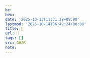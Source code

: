 ```yaml
---
bc:
hex:
date: '2025-10-13T11:31:28+08:00'
lastmod: '2025-10-14T06:42:24+08:00'
title: 󰩤
url: 󰩤
tags: []
src: GHZR
note:
---
```

